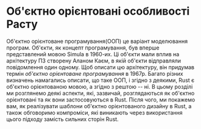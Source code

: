 # Об'єктно орієнтовані особливості Расту

Об'єктно орієнтоване програмування(ООП) це варіант моделювання програм. Об'єкти, як концепт програмування, був вперше представлений мовою Simula в 1960-их. Ці об'єкти мали вплив на архітектуру ПЗ створену Аланом Каєм, в якій об'єкти відправляли повідомлення один одному. Щоб описати цю архітектуру, він придумав термін *об'єктно орієнтоване програмування* в 1967р. Багато різних визначень намагались описати, що таке ООП, і згідно з деякими, Rust є об'єктно орієнтованою мовою, а згідно з рештою -- ні. В цьому розділі ми розглянемо деякі аспекти, які, зазвичай, розглядаються як об'єктно орієнтовані та як вони застосовуються в Rust. Після чого, ми покажемо вам, як реалізувати шаблони об'єктно орієнтованого дизайну в Rust, а також обговоримо компроміси, які виникають через використання цього підходу замість сильних сторін Rust.
